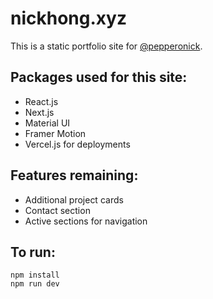 # nickhong.xyz
This is a static portfolio site for [@pepperonick](https://twitter.com/pepperonick).

## Packages used for this site:
* React.js
* Next.js
* Material UI
* Framer Motion
* Vercel.js for deployments

## Features remaining:
* Additional project cards
* Contact section
* Active sections for navigation

## To run:
```
npm install
npm run dev
```
